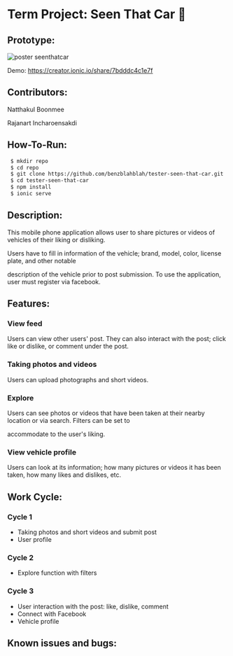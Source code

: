 
# Term Project: Seen That Car :car:
## Prototype:
![poster seenthatcar](https://user-images.githubusercontent.com/14333602/30981615-219bf4b6-a4af-11e7-9967-52ca4f2fb92b.png)

Demo: https://creator.ionic.io/share/7bdddc4c1e7f

## Contributors:
 Natthakul Boonmee
 
 Rajanart Incharoensakdi


## How-To-Run:

```bash
 $ mkdir repo
 $ cd repo
 $ git clone https://github.com/benzblahblah/tester-seen-that-car.git
 $ cd tester-seen-that-car
 $ npm install
 $ ionic serve
```

## Description:
This mobile phone application allows user to share pictures or videos of vehicles of their liking or disliking.

Users have to fill in information of the vehicle; brand, model, color, license plate, and other notable 

description of the vehicle prior to post submission. To use the application, user must register via facebook.

## Features:
### View feed

  Users can view other users' post. They can also interact with the post; click like or dislike, or comment under the post.

### Taking photos and videos

  Users can upload photographs and short videos.

### Explore

  Users can see photos or videos that have been taken at their nearby location or via search. Filters can be set to 
  
  accommodate to the user's liking.

### View vehicle profile 

  Users can look at its information; how many pictures or videos it has been taken, how many likes and dislikes, etc.

## Work Cycle:

  ### Cycle 1
  
  * Taking photos and short videos and submit post
  * User profile
  
  ### Cycle 2
  
  * Explore function with filters
  
  ### Cycle 3
  
  * User interaction with the post: like, dislike, comment
  * Connect with Facebook
  * Vehicle profile


## Known issues and bugs:

